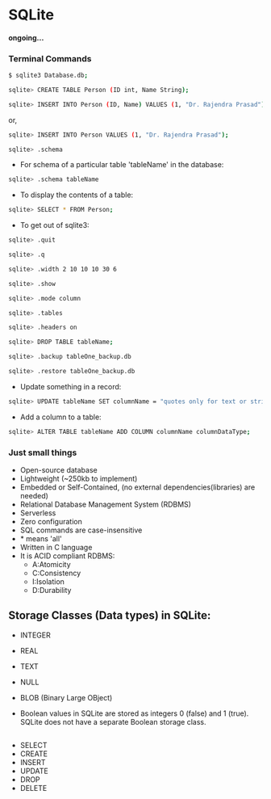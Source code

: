 # SQLite
#### ongoing...


### Terminal Commands

```sh
$ sqlite3 Database.db;
```

```sh
sqlite> CREATE TABLE Person (ID int, Name String);
```

```sh
sqlite> INSERT INTO Person (ID, Name) VALUES (1, "Dr. Rajendra Prasad");
```
or, 
```sh
sqlite> INSERT INTO Person VALUES (1, "Dr. Rajendra Prasad");
```
```sh
sqlite> .schema
```
-   For schema of a particular table 'tableName' in the database:
```sh
sqlite> .schema tableName
```
- To display the contents of a table:
```sh
sqlite> SELECT * FROM Person;
```
- To get out of sqlite3:
```sh
sqlite> .quit
```
```sh
sqlite> .q
```
```sh
sqlite> .width 2 10 10 10 30 6
```
```sh
sqlite> .show
```
```sh
sqlite> .mode column
```
```sh
sqlite> .tables
```
```sh
sqlite> .headers on
```

```sh
sqlite> DROP TABLE tableName;
```

```sh
sqlite> .backup tableOne_backup.db
```

```sh
sqlite> .restore tableOne_backup.db
```

* Update something in a record:

```sh
sqlite> UPDATE tableName SET columnName = "quotes only for text or string" WHERE rowid = 3;
```

* Add a column to a table:
```sh
sqlite> ALTER TABLE tableName ADD COLUMN columnName columnDataType;
```

### Just small things

- Open-source database
- Lightweight (~250kb to implement)
- Embedded or Self-Contained, (no external dependencies(libraries) are needed)
- Relational Database Management System (RDBMS)
- Serverless
- Zero configuration
- SQL commands are case-insensitive
- \* means 'all'
- Written in C language
- It is ACID compliant RDBMS: 
	- A:Atomicity
	- C:Consistency
	- I:Isolation
	- D:Durability


## Storage Classes (Data types) in SQLite:

- INTEGER
- REAL
- TEXT
- NULL
- BLOB (Binary Large OBject)

- Boolean values in SQLite are stored as integers 0 (false) and 1 (true).  SQLite does not have a separate Boolean storage class.

##

- SELECT
- CREATE
- INSERT
- UPDATE
- DROP
- DELETE


